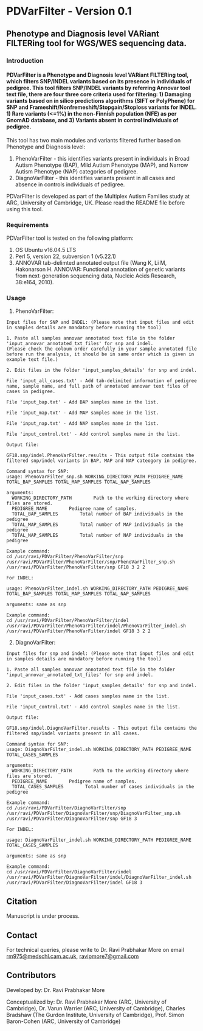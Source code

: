 # PDVarFilter - Version 0.1
## Phenotype and Diagnosis level VARiant FILTERing tool for WGS/WES sequencing data.
### Introduction
#### PDVarFilter is a Phenotype and Diagnosis level VARiant FILTERing tool, which filters SNP/INDEL variants based on its presence in individuals of pedigree. This tool filters SNP/INDEL variants by referring Annovar tool text file, there are four three core criteria used for filtering: 1) Damaging variants based on in silico predictions algorithms (SIFT or PolyPhene) for SNP and Frameshift/Nonfremeshift/Stopgain/Stoploss variants for INDEL. 1) Rare variants (<=1%) in the non-Finnish population (NFE) as per GnomAD database, and 3) Variants absent in control individuals of pedigree.

This tool has two main modules and variants filtered further based on Phenotype and Diagnosis level:
1) PhenoVarFilter - this identifies variants present in individuals in Broad Autism Phenotype (BAP), Mild Autism Phenotype (MAP), and Narrow Autism Phenotype (NAP) categories of pedigree.
2) DiagnoVarFilter - this identifies variants present in all cases and absence in controls individuals of pedigree.

PDVarFilter is developed as part of the Multiplex Autism Families study at ARC, University of Cambridge, UK. Please read the README file before using this tool.

### Requirements
PDVarFilter tool is tested on the following platform:
1. OS Ubuntu v16.04.5 LTS
2. Perl 5, version 22, subversion 1 (v5.22.1)
3. ANNOVAR tab-delimted annotated output file (Wang K, Li M, Hakonarson H. ANNOVAR: Functional annotation of genetic variants from next-generation sequencing data, Nucleic Acids Research, 38:e164, 2010).

### Usage
1) PhenoVarFilter:
```
Input files for SNP and INDEL: (Please note that input files and edit in samples details are mandatory before running the tool)

1. Paste all samples annovar annotated text file in the folder 'input_annovar_annotated_txt_files' for snp and indel.
(Please check the coloum order carefully in your sample annotated file before run the analysis, it should be in same order which is given in example text file.)

2. Edit files in the folder 'input_samples_details' for snp and indel.

File 'input_all_cases.txt' - Add tab-delimited information of pedigree name, sample name, and full path of annotated annovar text files of cases in pedigree.

File 'input_bap.txt' - Add BAP samples name in the list.

File 'input_map.txt' - Add MAP samples name in the list.

File 'input_nap.txt' - Add NAP samples name in the list.

File 'input_control.txt' - Add control samples name in the list.

Output file: 

GF18.snp/indel.PhenoVarFilter.results - This output file contains the filtered snp/indel variants in BAP, MAP and NAP cateogory in pedigree.

Command syntax for SNP:
usage: PhenoVarFilter_snp.sh WORKING_DIRECTORY_PATH PEDIGREE_NAME TOTAL_BAP_SAMPLES TOTAL_MAP_SAMPLES TOTAL_NAP_SAMPLES

arguments:
  WORKING_DIRECTORY_PATH        Path to the working directory where files are stored.
  PEDIGREE_NAME        Pedigree name of samples.
  TOTAL_BAP_SAMPLES        Total number of BAP individuals in the pedigree
  TOTAL_MAP_SAMPLES        Total number of MAP individuals in the pedigree
  TOTAL_NAP_SAMPLES        Total number of NAP individuals in the pedigree

Example command: 
cd /usr/ravi/PDVarFilter/PhenoVarFilter/snp
/usr/ravi/PDVarFilter/PhenoVarFilter/snp/PhenoVarFilter_snp.sh /usr/ravi/PDVarFilter/PhenoVarFilter/snp GF18 3 2 2

For INDEL:

usage: PhenoVarFilter_indel.sh WORKING_DIRECTORY_PATH PEDIGREE_NAME TOTAL_BAP_SAMPLES TOTAL_MAP_SAMPLES TOTAL_NAP_SAMPLES

arguments: same as snp

Example command: 
cd /usr/ravi/PDVarFilter/PhenoVarFilter/indel
/usr/ravi/PDVarFilter/PhenoVarFilter/indel/PhenoVarFilter_indel.sh /usr/ravi/PDVarFilter/PhenoVarFilter/indel GF18 3 2 2

```

2) DiagnoVarFilter:

```
Input files for snp and indel: (Please note that input files and edit in samples details are mandatory before running the tool)

1. Paste all samples annovar annotated text file in the folder 'input_annovar_annotated_txt_files' for snp and indel.

2. Edit files in the folder 'input_samples_details' for snp and indel.

File 'input_cases.txt' - Add cases samples name in the list.

File 'input_control.txt' - Add control samples name in the list.

Output file: 

GF18.snp/indel.DiagnoVarFilter.results - This output file contains the filtered snp/indel variants present in all cases.

Command syntax for SNP:
usage: DiagnoVarFilter_indel.sh WORKING_DIRECTORY_PATH PEDIGREE_NAME TOTAL_CASES_SAMPLES

arguments:
  WORKING_DIRECTORY_PATH        Path to the working directory where files are stored.
  PEDIGREE_NAME        Pedigree name of samples.
  TOTAL_CASES_SAMPLES        Total number of cases individuals in the pedigree
  
Example command: 
cd /usr/ravi/PDVarFilter/DiagnoVarFilter/snp
/usr/ravi/PDVarFilter/DiagnoVarFilter/snp/DiagnoVarFilter_snp.sh /usr/ravi/PDVarFilter/DiagnoVarFilter/snp GF18 3

For INDEL:

usage: DiagnoVarFilter_indel.sh WORKING_DIRECTORY_PATH PEDIGREE_NAME TOTAL_CASES_SAMPLES

arguments: same as snp

Example command: 
cd /usr/ravi/PDVarFilter/DiagnoVarFilter/indel
/usr/ravi/PDVarFilter/DiagnoVarFilter/indel/DiagnoVarFilter_indel.sh /usr/ravi/PDVarFilter/DiagnoVarFilter/indel GF18 3
```
## Citation
Manuscript is under process.

## Contact
For technical queries, please write to Dr. Ravi Prabhakar More on email rm975@medschl.cam.ac.uk, ravipmore7@gmail.com

## Contributors
Developed by: Dr. Ravi Prabhakar More

Conceptualized by: Dr. Ravi Prabhakar More (ARC, University of Cambridge), Dr. Varun Warrier (ARC, University of Cambridge), Charles Bradshaw (The Gurdon Institute, University of Cambridge), Prof. Simon Baron-Cohen (ARC, University of Cambridge)
